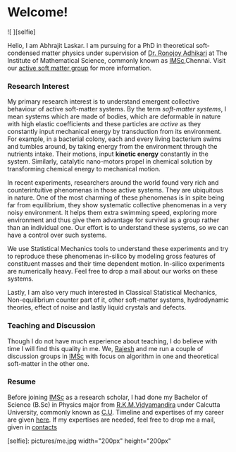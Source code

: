 # Welcome!
![ ][selfie]

Hello, I am Abhrajit Laskar. I am pursuing for a PhD in theoretical soft-condensed matter physics under supervision of [Dr. Ronojoy Adhikari](http://rjoy.in/group/) at The Institute of Mathematical Science, commonly known as [IMSc](www.imsc.res.in),Chennai. Visit our [active soft matter group](http://rjoy.in/group/) for more information.

### Research Interest

My primary research interest is to understand emergent collective behaviour of active soft-matter systems. By the term *soft-matter systems*, I mean systems which are made of bodies, which are deformable in nature with high elastic coefficients and these particles are *active* as they constantly input mechanical energy by transduction from its environment. For example, in a bacterial colony, each and every living bacterium swims and tumbles around, by taking energy from the environment through the nutrients intake. Their motions, input **kinetic energy** constantly in the system. Similarly, catalytic nano-motors propel in chemical solution by transforming chemical energy to mechanical motion. 

In recent experiments, researchers around the world found very rich and counterintuitive phenomenas in those active systems. They are ubiquitous in nature. One of the most charming of these phenomenas is in spite being far from equilibrium, they show systematic collective phenomenas in a very noisy environment. It helps them extra swimming speed, exploring more environment and thus give them advantage for survival as a group rather than an individual one. Our effort is to understand these systems, so we can have a control over such systems.    

 We use Statistical Mechanics tools to understand these experiments and try to reproduce these phenomenas in-silico by modeling gross features of constituent masses and their time dependent motion. In-silico experiments are numerically heavy. Feel free to drop a mail about our works on these systems.

 Lastly, I am also very much interested in Classical Statistical Mechanics, Non-equilibrium counter part of it, other soft-matter systems, hydrodynamic theories, effect of noise and lastly liquid crystals and defects.


### Teaching and Discussion

Though I do not have much experience about teaching, I do believe with time I will find this quality in me. We, [Rajesh](http://rajeshrinet.github.io/) and me run a couple of discussion groups in [IMSc](www.imsc.res.in) with focus on algorithm in one and theoretical soft-matter in the other one. 

### Resume

Before joining [IMSc](www.imsc.res.in) as a research scholar, I had done my Bachelor of Science (B.Sc) in Physics major from [R.K.M.Vidyamandira](http://www.vidyamandira.ac.in/) under Calcutta University, commonly known as [C.U](http://www.caluniv.ac.in/). Timeline and expertises of my career are given [here](cv.pdf). If my expertises are needed, feel free to drop me a mail, given in [contacts](contacts.html)

[selfie]: pictures/me.jpg width="200px" height="200px"
